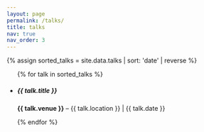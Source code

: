 ```yaml
---
layout: page
permalink: /talks/
title: talks
nav: true
nav_order: 3
---
```


{% assign sorted_talks = site.data.talks | sort: 'date' | reverse %}

<ul class="list-unstyled">
  {% for talk in sorted_talks %}
    <li class="mb-3">
      <h5 class="mb-1">{{ talk.title }}</h5>
      <p class="mb-0 text-muted small">
        <strong>{{ talk.venue }}</strong> – {{ talk.location }} | {{ talk.date }}
      </p>
    </li>
  {% endfor %}
</ul>